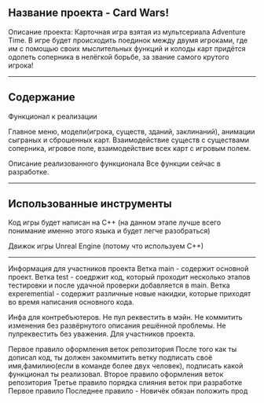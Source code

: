 Название проекта - Card Wars!
---------------------------------
Описание проекта:
Карточная игра взятая из мультсериала Adventure Time. В игре будет происходить поединок между двумя игроками, где им с помощью
своих мыслительных функций и колоды карт придётся одолеть соперника в нелёгкой борьбе, за звание самого крутого игрока!
______
Содержание
---------------------------------
Функционал к реализации

Главное меню, модели(игрока, существ, зданий, заклинаний), анимации сыграных и сброшенных карт. Взаимодействие существ с существами соперника, игровое поле, взаимодействие всех 
карт с игровым полем.

Описание реализованного функционала
Все функции сейчас в разработке.

----
Использованные инструменты
----
Код игры будет написан на C++ (на данном этапе лучше всего понимание именно этого языка и будет легче разобраться)

Движок игры Unreal Engine (потому что используем C++)
_____________________



Информация для участников проекта
Ветка main - содержит основной проект.
Ветка test - соедржит код, который проходит несколько этапов тестировки и после удачной проверки добавляется в main.
Ветка experemential - содержит различные новые накидки, которые приходят во время написания основного кода.

Инфа для контребъютеров.
Не пул реквестить в мэйн.
Не коммитить изменения без развёрнутого описания решённой проблемы.
Не пулреквестить без уважения.
Для участников проекта.

Первое правило оформления веток репозитория
После того как ты дописал код, ты должен закоммитить ветку подписать своё имя,фамилию(если в команде более двух человек), подписать какой функционал ты реализовал.
Второе правило оформления веток репозитория
Третье правило порядка слияния веток при разработке
Первое правило 
Последнее правило - Новичёк обязан положить прод
